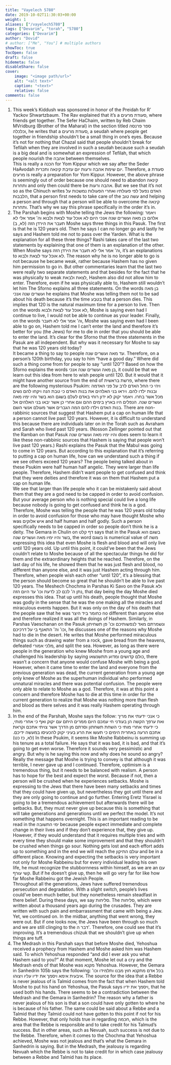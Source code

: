 ```yaml
---
title: "Vayelech 5780"
date: 2019-10-02T11:30:03+00:00
weight: 1
aliases: ["/vayelech5780"]
tags: ["Devarim", "torah", "5780"]
categories: ["Devarim"]
author: "Dovid"
# author: ["Me", "You"] # multiple authors
showToc: true
TocOpen: false
draft: false
hidemeta: false
disableShare: false
cover:
    image: "<image path/url>"
    alt: "<alt text>"
    caption: "<text>"
    relative: false
comments: false
---
```

1) This week’s Kiddush was sponsored in honor of the Preidah for R’ Yackov Shwartzbaum. The Rav explained that it’s a סעודת מרעים, where friends get together. The Sefer HaChaim, written by Reb Chaim MVridburg (Brother of the Maharal) in the section titled ספר פרנסה וכלכלה, he writes that a סעודת מרעים, a seudah where people get together in friendship shouldn’t be a small thing in one’s eyes. Because it’s not for nothing that Chazal said that people shouldn’t break for Tefilah when they are involved in such a seudah because such a seudah is a big deal and is somewhat an expression of Tefilah, that which people nourish the אהבה between themselves.   
This is really a הכנה for Yom Kippur which we say after the Seder HaAvodah יום שימת אהבה ורעות יום עזיבת קינאה ותכרית. Therefore, a סעודת מרעים is really a preparation for Yom Kippur. However, the above phrase is seemingly out of order because one should need to abandon קינאה ותחרות and only then could there be אהבה ורעות. But we see that it’s not so as the Chinuch writes האדם נפעל לפי פעולתיו ואחרי הפעולות נמשכות על הלבבות, that a person first needs to take care of the עשה טוב and helping a person and through that a person will be able to overcome the קינאה ותחרות. That’s why we say this phrase specifically in the order it’s in.
2) The Parshah begins with Moshe telling the Jews the following:
ויאמר אלהם בן מאה ועשרים שנה אנכי היום לא אוכל עוד לצאת ולבוא וה' אמר אלי לא תעבר את הירדן הזה (לא, ב)
Moshe says three things in this Pasuk. The first is that he is 120 years old. Then he says I can no longer go and lastly he says and Hashem told me not to pass over the Yarden. What is the explanation for all these three things?
Rashi takes care of the last two statements by explaining that one of them is an explanation of the other. When Moshe says וה' אמר אלי לא תעבר את הירדן הזה, it’s an explanations to לא אוכל עוד לצאת ולבוא. The reason why he is no longer able to go is not because he became weak, rather because Hashem has no given him permission to go in.
But other commentaries learn that the last two were really two separate statements and that besides for the fact that he was physically to weak לצאת ולבאת, Hashem also did not allow him to enter. Therefore, even if he was physically able to, Hashem still wouldn’t let him
The Sforno explains all three statements. On the words בן מאה ועשרים שנה אנכי he explains that Moshe was telling them not to be sad about his death because it’s the time בטבע that a person dies. This implies that 120 is the natural maximum time for a person to live. Then on the words לא אוכל עוד לצאת ולבוא, Moshe is saying even had I continue to live, I would not be able to continue as your leader. Finally, on the words וה' אמר אלי לא תעבר, Moshe was saying even had I been able to go on, Hashem told me I can’t enter the land and therefore it’s better for you (the Jews) for me to die in order that you should be able to enter the land. It’s clear for the Sforno that the three statements in the Pasuk are all independent. But why was it necessary for Moshe to say that he was 120 years old today?  
It became a thing to say to people עד מאה ועשרים שנה. Therefore, on a person’s 120th birthday, you say to him “have a good day.” Where did such a thing come from for people to say “until 120”? Based on how the Sforno explains the words בן מאה ועשרים שנה אנכי, it could be that we learn out this idea from here to wish people until 120.
But it would that it might have another source from the end of פרשת בראשית, where there are the following mysterious Psukim:
ויהי כי החל האדם לרב על פני האדמה ובנות ילדו להם.
ויראו בני האלהים את בנות האדם כי טבת הנה ויקחו להם נשים מכל אשר בחרו.
ויאמר יקוק לא ידון רוחי באדם לעלם בשגם הוא בשר והיו ימיו מאה ועשרים שנה.
הנפלים היו בארץ בימים ההם וגם אחרי כן אשר יבאו בני האלהים אל בנות האדם וילדו להם המה הגברים אשר מעולם אנשי השם.
There are non-rabbinic sources that suggest that Hashem put a cap on human life that a person cannot live past 120 years. However, it is difficult to understand this because there are individuals later on in the Torah such as Avraham and Sarah who lived past 120 years. (Nosson Zellinger pointed out that the Ramban on that Pasuk והיו ימיו מאה ועשרים שנה does seem to learn it like these non-rabbinic sources that Hashem is saying that people won’t live past 120 years.) Rashi explains the Pasuk that the Mabul was going to come in 120 years. But according to this explanation that it’s referring to putting a cap on human life, how can we understand such a thing if we see others exceed 120 years?
The people being talked about in these Psukim were half human half angelic. They were larger than life people. Therefore, Hashem didn’t want people to get confused and think that they were deities and therefore it was on them that Hashem put a cap on human life.  
We see that larger than life people who it can be mistakenly said about them that they are a god need to be capped in order to avoid confusion. But your average person who is nothing special could live a long life because nobody is going to get confused and think he is a god. Therefore, Moshe was telling the people that he was 120 years old today in order to avoid confusion for those who may have thought Moshe who was איש אלוקים and half human and half godly. Such a person specifically needs to be capped in order so people don’t think he is a deity. The Gemara in Chulin on דף קלט says that in the Pasuk בשגם הוא בשר והיו ימיו מאה ועשרים שנה, the word בשגם is numerical value of משה expressing this idea that even Moshe is flesh and blood and will only live until 120 years old.
Up until this point, it could’ve been that the Jews couldn’t relate to Moshe because of all the spectacular things he did for them and the extraordinary heights that he reached. Therefore, on the last day of his life, he showed them that he was just flesh and blood, no different than anyone else, and it was just Hashem acting through him.
Therefore, when people wish each other “until 120”, it’s a blessing that the person should become so great that he shouldn’t be able to live past 120 years.
The Meshech Chochma in Parshas Ki Savo on the Pasuk ולא נתן ה' לכם לב לדעת וכו' עד היום הזה, that day being the day Moshe died expresses this idea. That up until his death, people thought that Moshe was godly in the sense that he was the one making all the miracles and miraculous events happen. But it was only on the day of his death that the people saw that he was כחומר ביד היצר no different than anyone else and therefore realized it was all the doings of Hashem.
Similarly, in Parshas Vaeschanan on the Pasuk ונשמרתם מאד לנפשותיכם וכו' פן תשחיתון וכו' וה' התאנף בי על דרכיכם, he discusses one of the reasons why Moshe had to die in the desert. He writes that Moshe performed miraculous things such as drawing water from a rock, gave bread from the heavens, defeated מלכי אמורי, and split the sea. However, as long as there were people in the generation who knew Moshe from a young age and challenged his leadership by saying כולם קדושים ומדוע תתשנשאו, there wasn’t a concern that anyone would confuse Moshe with being a god. However, when it came time to enter the land and everyone from the previous generation was dead, the current generation from a young age only knew of Moshe as the superhuman individual who performed unnatural miracles and there was potential confusion. The people were only able to relate to Moshe as a god. Therefore, it was at this point a concern and therefore Moshe has to die at this time in order for the current generation to realize that Moshe was nothing more than flesh and blood as there selves and it was really Hashem operating through him.
3) In the end of the Parshah, Moshe says the follow:
כי אנכי ידעתי את מריך ואת ערפך הקשה הן בעודני חי עמכם היום ממרים היתם עם יקוק ואף כי אחרי מותי, כי ידעתי אחרי מותי כי השחת תשחתון וסרתם מן הדרך אשר צויתי אתכם וקראת אתכם הרעה באחרית הימים כי תעשו את הרע בעיני יקוק להכעיסו במעשה ידיכם. (לא, כז כט)
In these Psukim, it seems like Moshe Rabbeinu is summing up his tenure as a total failure. He says that it was bad, it is bad, and that it’s going to get even worse. Therefore it sounds very pessimistic and angry. But why is he saying this now and why does he sound so angry?
Really the message that Moshe is trying to convey is that although it was terrible, I never gave up and I continued. Therefore, optimism is a tremendous thing, but it needs to be balanced with realism. A person has to hope for the best and expect the worst. Because if not, then a person will be crushed when he experiences setbacks. Moshe is expressing to the Jews that there have been many setbacks and times that they could have given up, but nevertheless they got until there and they are only going to continue and go further. Entering Eretz Yisrael is going to be a tremendous achievement but afterwards there will be setbacks. But, they must never give up because this is something that will take generations and generations until we perfect the model. It’s not something that happens overnight.
This is an important reading to be read in the ימי התשובה because people expect immediate and complete change in their lives and if they don’t experience that, they give up. However, if they would understand that it requires multiple tries and with every time they should make some improvement and that they shouldn’t be crushed when things go sour. Nothing gets lost and each effort adds up to something and in the end we will reach the עולם התיקון and be in a different place. Knowing and expecting the setbacks is very important not only for Moshe Rabbeinu but for every individual leading his own life, he must recognize the stubbornness within himself, as we are an עם קשי עורף. But if he doesn’t give up, then he will go very far for like how far Moshe Rabbeinu got the Jewish People.      
Throughout all the generations, Jews have suffered tremendous persecution and degradation. With a slight switch, people’s lives could’ve been much better, but they nonetheless remain steadfast in there belief. During these days, we say סליחות. The סליחות, which were written about a thousand years ago during the crusades. They are written with such pain and embarrassment that came with being a Jew. Yet, we continued on. In the midbar, anything that went wrong, they were out. But if one looks now, the Jews have been through so much and we are still clinging to the דבר ה'. Therefore, one could see that it’s improving. It’s a tremendous chizuk that we shouldn’t give up when things are tuff.
4) The Medrash in this Parshah says that before Moshe died, Yehoshua received a prophecy from Hashem and Moshe asked him was Hashem said. To which Yehoshua responded “and did I ever ask you what Hashem said to you?” At that moment, Moshe let out a cry and the Medrash ends of that Moshe was מקנא Yehoshua.  However, the Gemara in Sanhedrin 105b says the following:
בכל אדם מתקנא חוץ מבנו ותלמידו וכו' איבעית אימא ויסמך את ידיו עליו ויצוהו.
The source for the idea that a Rebbe is never jealous of is Talmid comes from the fact that when Hashem told Moshe to put his hand on Yehoshua, the Pasuk says ויסמך את ידיו, that he used both his hands. There seems to be a contradiction between the Medrash and the Gemara in Sanhedrin?
The reason why a father is never jealous of his son is that a son could have only gotten to where he is because of his father. The same could be said about a Rebbe and a Talmid that they Talmid could not have gotten to this point if not for his Rebbe. However, that only holds true in regarding חכמה, which is the area that the Rebbe is responsible and to take credit for his Talmud’s success. But in other areas, such as Nevuah, such success is not due to the Rebbe. Therefore, when it comes to the Chochma that Yehoshua achieved, Moshe was not jealous and that’s what the Gemara in Sanhedrin is saying. But in the Medrash, the jealousy is regarding Nevuah which the Rebbe is not to take credit for in which case jealousy between a Rebbe and Talmid has its place.  
